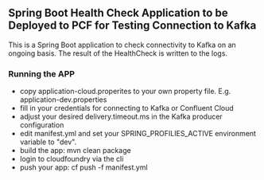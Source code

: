 ## Spring Boot Health Check Application to be Deployed to PCF for Testing Connection to Kafka

This is a Spring Boot application to check connectivity to Kafka on an ongoing basis. The result of the HealthCheck is written to the logs. 

### Running the APP

* copy application-cloud.properites to your own property file. E.g. application-dev.properties
* fill in your credentials for connecting to Kafka or Confluent Cloud
* adjust your desired delivery.timeout.ms in the Kafka producer configuration
* edit manifest.yml and set your SPRING_PROFILIES_ACTIVE environment variable to "dev". 
* build the app: mvn clean package
* login to cloudfoundry via the cli
* push your app: cf push -f manifest.yml
